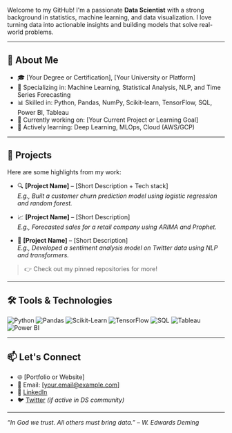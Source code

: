Welcome to my GitHub! I'm a passionate **Data Scientist** with a strong background in statistics, machine learning, and data visualization. I love turning data into actionable insights and building models that solve real-world problems.

---

## 🧠 About Me

- 🎓 [Your Degree or Certification], [Your University or Platform]
- 🧪 Specializing in: Machine Learning, Statistical Analysis, NLP, and Time Series Forecasting
- 📊 Skilled in: Python, Pandas, NumPy, Scikit-learn, TensorFlow, SQL, Power BI, Tableau
- 🔬 Currently working on: [Your Current Project or Learning Goal]
- 🌱 Actively learning: Deep Learning, MLOps, Cloud (AWS/GCP)

---

## 📂 Projects

Here are some highlights from my work:

- 🔍 **[Project Name]** – [Short Description + Tech stack]  
  _E.g., Built a customer churn prediction model using logistic regression and random forest._

- 📈 **[Project Name]** – [Short Description]  
  _E.g., Forecasted sales for a retail company using ARIMA and Prophet._

- 💬 **[Project Name]** – [Short Description]  
  _E.g., Developed a sentiment analysis model on Twitter data using NLP and transformers._

> 👉 Check out my pinned repositories for more!

---

## 🛠️ Tools & Technologies

![Python](https://img.shields.io/badge/-Python-3776AB?style=flat&logo=python&logoColor=white)
![Pandas](https://img.shields.io/badge/-Pandas-150458?style=flat&logo=pandas)
![Scikit-Learn](https://img.shields.io/badge/-Scikit--Learn-F7931E?style=flat&logo=scikit-learn&logoColor=white)
![TensorFlow](https://img.shields.io/badge/-TensorFlow-FF6F00?style=flat&logo=tensorflow&logoColor=white)
![SQL](https://img.shields.io/badge/-SQL-4479A1?style=flat&logo=postgresql&logoColor=white)
![Tableau](https://img.shields.io/badge/-Tableau-E97627?style=flat&logo=tableau&logoColor=white)
![Power BI](https://img.shields.io/badge/-PowerBI-F2C811?style=flat&logo=powerbi&logoColor=black)

---

## 📫 Let's Connect

- 🌐 [Portfolio or Website]
- 📧 Email: [your.email@example.com]
- 💼 [LinkedIn](https://linkedin.com/in/yourprofile)
- 🐦 [Twitter](https://twitter.com/yourhandle) *(if active in DS community)*

---

_“In God we trust. All others must bring data.” – W. Edwards Deming_

